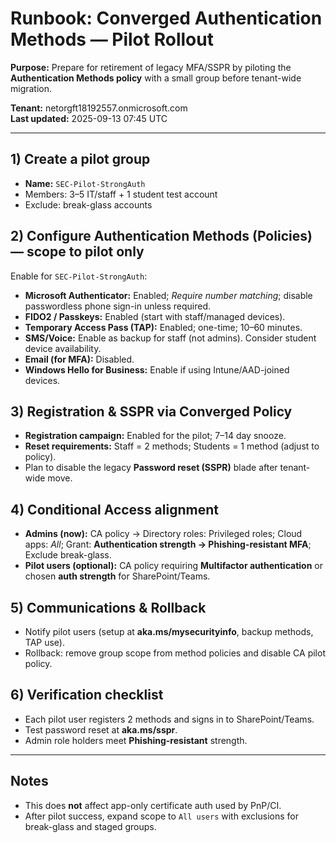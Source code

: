 # Runbook: Converged Authentication Methods — Pilot Rollout

**Purpose:** Prepare for retirement of legacy MFA/SSPR by piloting the **Authentication Methods policy** with a small group before tenant-wide migration.

**Tenant:** netorgft18192557.onmicrosoft.com  
**Last updated:** 2025-09-13 07:45 UTC

---

## 1) Create a pilot group
- **Name:** `SEC-Pilot-StrongAuth`
- Members: 3–5 IT/staff + 1 student test account
- Exclude: break-glass accounts

## 2) Configure Authentication Methods (Policies) — scope to pilot only
Enable for `SEC-Pilot-StrongAuth`:
- **Microsoft Authenticator:** Enabled; *Require number matching*; disable passwordless phone sign-in unless required.
- **FIDO2 / Passkeys:** Enabled (start with staff/managed devices).
- **Temporary Access Pass (TAP):** Enabled; one-time; 10–60 minutes.
- **SMS/Voice:** Enable as backup for staff (not admins). Consider student device availability.
- **Email (for MFA):** Disabled.
- **Windows Hello for Business:** Enable if using Intune/AAD-joined devices.

## 3) Registration & SSPR via Converged Policy
- **Registration campaign:** Enabled for the pilot; 7–14 day snooze.
- **Reset requirements:** Staff = 2 methods; Students = 1 method (adjust to policy).
- Plan to disable the legacy **Password reset (SSPR)** blade after tenant-wide move.

## 4) Conditional Access alignment
- **Admins (now):** CA policy → Directory roles: Privileged roles; Cloud apps: *All*; Grant: **Authentication strength → Phishing-resistant MFA**; Exclude break-glass.
- **Pilot users (optional):** CA policy requiring **Multifactor authentication** or chosen **auth strength** for SharePoint/Teams.

## 5) Communications & Rollback
- Notify pilot users (setup at **aka.ms/mysecurityinfo**, backup methods, TAP use).
- Rollback: remove group scope from method policies and disable CA pilot policy.

## 6) Verification checklist
- Each pilot user registers 2 methods and signs in to SharePoint/Teams.
- Test password reset at **aka.ms/sspr**.
- Admin role holders meet **Phishing-resistant** strength.

---

## Notes
- This does **not** affect app-only certificate auth used by PnP/CI.
- After pilot success, expand scope to `All users` with exclusions for break-glass and staged groups.
